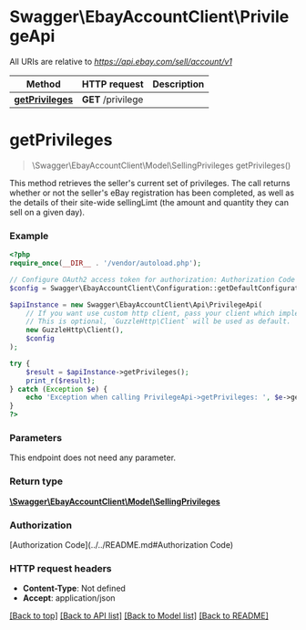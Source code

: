 # Swagger\EbayAccountClient\PrivilegeApi

All URIs are relative to *https://api.ebay.com/sell/account/v1*

Method | HTTP request | Description
------------- | ------------- | -------------
[**getPrivileges**](PrivilegeApi.md#getPrivileges) | **GET** /privilege | 


# **getPrivileges**
> \Swagger\EbayAccountClient\Model\SellingPrivileges getPrivileges()



This method retrieves the seller's current set of privileges. The call returns whether or not the seller's eBay registration has been completed, as well as the details of their site-wide sellingLimt (the amount and quantity they can sell on a given day).

### Example
```php
<?php
require_once(__DIR__ . '/vendor/autoload.php');

// Configure OAuth2 access token for authorization: Authorization Code
$config = Swagger\EbayAccountClient\Configuration::getDefaultConfiguration()->setAccessToken('YOUR_ACCESS_TOKEN');

$apiInstance = new Swagger\EbayAccountClient\Api\PrivilegeApi(
    // If you want use custom http client, pass your client which implements `GuzzleHttp\ClientInterface`.
    // This is optional, `GuzzleHttp\Client` will be used as default.
    new GuzzleHttp\Client(),
    $config
);

try {
    $result = $apiInstance->getPrivileges();
    print_r($result);
} catch (Exception $e) {
    echo 'Exception when calling PrivilegeApi->getPrivileges: ', $e->getMessage(), PHP_EOL;
}
?>
```

### Parameters
This endpoint does not need any parameter.

### Return type

[**\Swagger\EbayAccountClient\Model\SellingPrivileges**](../Model/SellingPrivileges.md)

### Authorization

[Authorization Code](../../README.md#Authorization Code)

### HTTP request headers

 - **Content-Type**: Not defined
 - **Accept**: application/json

[[Back to top]](#) [[Back to API list]](../../README.md#documentation-for-api-endpoints) [[Back to Model list]](../../README.md#documentation-for-models) [[Back to README]](../../README.md)


